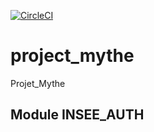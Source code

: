 
[![CircleCI](https://circleci.com/gh/henriSedjame/project_mythe/tree/InseeAuth.svg?style=svg)](https://circleci.com/gh/henriSedjame/project_mythe/tree/InseeAuth)
# project_mythe
Projet_Mythe 

## Module INSEE_AUTH
